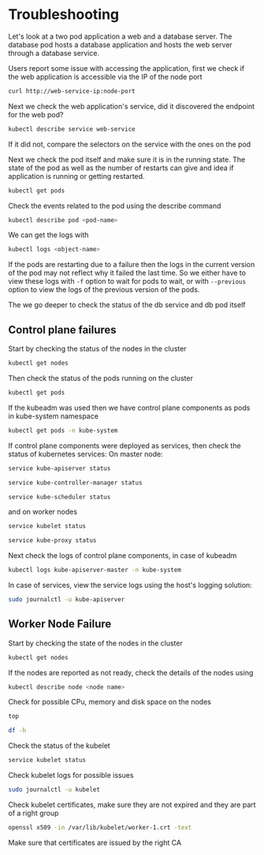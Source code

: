 # Troubleshooting

Let's look at a two pod application a web and a database server. The database pod hosts a database application and hosts the web server through a database service. 

Users report some issue with accessing the application, first we check if the web application is accessible via the IP of the node port

```bash
curl http://web-service-ip:node-port
```

Next we check the web application's service, did it discovered the endpoint for the web pod?

```bash
kubectl describe service web-service
```
If it did not, compare the selectors on the service with the ones on the pod

Next we check the pod itself and make sure it is in the running state. The state of the pod as well as the number of restarts can give and idea if application is running or getting restarted.

```bash
kubectl get pods
```
Check the events related to the pod using the describe command

```bash
kubectl describe pod <pod-name>
```

We can get the logs with
```bash
kubectl logs <object-name>
```

If the pods are restarting due to a failure then the logs in the current version of the pod may not reflect why it failed the last time. So we either have to view these logs with `-f` option to wait for pods to wait, or with `--previous` option to view the logs of the previous version of the pods.

The we go deeper to check the status of the db service and db pod itself

## Control plane failures

Start by checking the status of the nodes in  the cluster

```bash
kubectl get nodes
```
Then check the status of the pods running on the cluster
```bash
kubectl get pods
```

If the kubeadm was used then we have control plane components as pods in kube-system namespace

```bash
kubectl get pods -n kube-system
```
If control plane components were deployed as services, then check the status of kubernetes services:
On master node:
```bash
service kube-apiserver status
```
```bash
service kube-controller-manager status
```
```bash
service kube-scheduler status
```
and on worker nodes
```bash
service kubelet status
```
```bash
service kube-proxy status
```

Next check the logs of control plane components, in case of kubeadm

```bash
kubectl logs kube-apiserver-master -n kube-system
```
In case of services, view the service logs using the host's logging solution:

```bash
sudo journalctl -u kube-apiserver
```

## Worker Node Failure

Start by checking the state of the nodes in the cluster

```bash
kubectl get nodes
```

If the nodes are reported as not ready, check the details of the nodes using

```bash
kubectl describe node <node name>
```

Check for possible CPu, memory and disk space on the nodes

```bash
top
```
```bash
df -h
```

Check the status  of the kubelet

```bash
service kubelet status
```

Check kubelet logs for possible issues
```bash
sudo journalctl -u kubelet
```

Check kubelet certificates, make sure they are not expired and they are part of a right group

```bash
openssl x509 -in /var/lib/kubelet/worker-1.crt -text 
```

Make sure that certificates are issued by the right CA